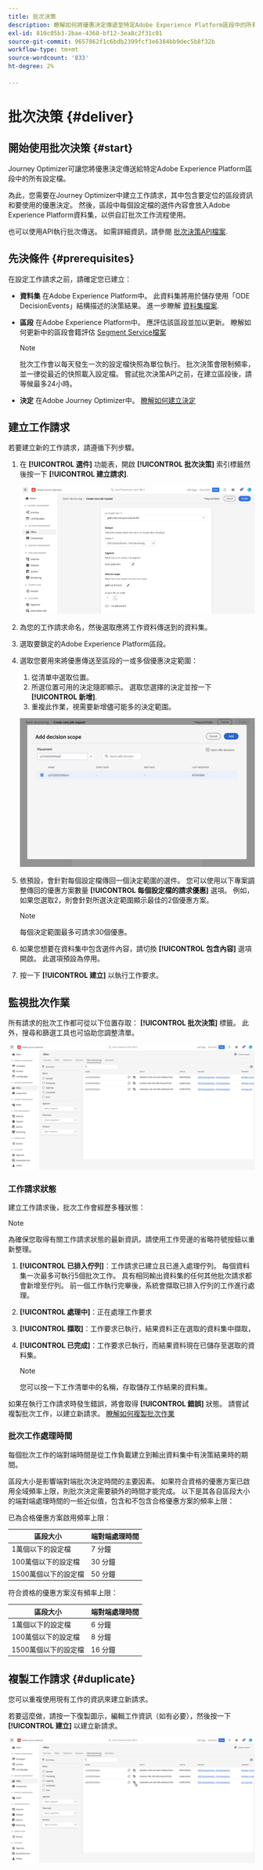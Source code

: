 ```yaml
---
title: 批次決策
description: 瞭解如何將優惠決定傳遞至特定Adobe Experience Platform區段中的所有設定檔。
exl-id: 810c05b3-2bae-4368-bf12-3ea8c2f31c01
source-git-commit: 9657862f1c6bdb2399fcf3e6384bb9dec5b8f32b
workflow-type: tm+mt
source-wordcount: '833'
ht-degree: 2%

---
```


# 批次決策 {#deliver}

## 開始使用批次決策 {#start}

Journey Optimizer可讓您將優惠決定傳送給特定Adobe Experience Platform區段中的所有設定檔。

為此，您需要在Journey Optimizer中建立工作請求，其中包含要定位的區段資訊和要使用的優惠決定。 然後，區段中每個設定檔的選件內容會放入Adobe Experience Platform資料集，以供自訂批次工作流程使用。

也可以使用API執行批次傳送。 如需詳細資訊，請參閱 [批次決策API檔案](api-reference/offer-delivery-api/batch-decisioning-api.md).

## 先決條件 {#prerequisites}

在設定工作請求之前，請確定您已建立：

* **資料集** 在Adobe Experience Platform中。 此資料集將用於儲存使用「ODE DecisionEvents」結構描述的決策結果。 進一步瞭解 [資料集檔案](https://experienceleague.adobe.com/docs/experience-platform/catalog/datasets/overview.html?lang=zh-Hant).

* **區段** 在Adobe Experience Platform中。 應評估該區段並加以更新。 瞭解如何更新中的區段會籍評估 [Segment Service檔案](http://www.adobe.com/go/segmentation-overview-en)

   >[!NOTE]
   >
   >批次工作會以每天發生一次的設定檔快照為單位執行。 批次決策會限制頻率，並一律從最近的快照載入設定檔。 嘗試批次決策API之前，在建立區段後，請等候最多24小時。

* **決定** 在Adobe Journey Optimizer中。 [瞭解如何建立決定](offer-activities/create-offer-activities.md)

<!-- in API doc, remove these info and add ref here-->

## 建立工作請求

若要建立新的工作請求，請遵循下列步驟。

1. 在 **[!UICONTROL 選件]** 功能表，開啟 **[!UICONTROL 批次決策]** 索引標籤然後按一下 **[!UICONTROL 建立請求]**.

   ![](assets/batch-create.png)

1. 為您的工作請求命名，然後選取應將工作資料傳送到的資料集。

1. 選取要鎖定的Adobe Experience Platform區段。

1. 選取您要用來將優惠傳送至區段的一或多個優惠決定範圍：
   1. 從清單中選取位置。
   1. 所選位置可用的決定隨即顯示。 選取您選擇的決定並按一下 **[!UICONTROL 新增]**.
   1. 重複此作業，視需要新增儘可能多的決定範圍。

   ![](assets/batch-decision.png)

1. 依預設，會針對每個設定檔傳回一個決定範圍的選件。 您可以使用以下專案調整傳回的優惠方案數量 **[!UICONTROL 每個設定檔的請求優惠]** 選項。 例如，如果您選取2，則會針對所選決定範圍顯示最佳的2個優惠方案。

   >[!NOTE]
   >
   >每個決定範圍最多可請求30個優惠。

1. 如果您想要在資料集中包含選件內容，請切換 **[!UICONTROL 包含內容]** 選項開啟。 此選項預設為停用。

1. 按一下 **[!UICONTROL 建立]** 以執行工作要求。

## 監視批次作業

所有請求的批次工作都可從以下位置存取： **[!UICONTROL 批次決策]** 標籤。 此外，搜尋和篩選工具也可協助您調整清單。

![](assets/batch-list.png)

### 工作請求狀態

建立工作請求後，批次工作會經歷多種狀態：

>[!NOTE]
>
>為確保您取得有關工作請求狀態的最新資訊，請使用工作旁邊的省略符號按鈕以重新整理。

1. **[!UICONTROL 已排入佇列]**：工作請求已建立且已進入處理佇列。 每個資料集一次最多可執行5個批次工作。 具有相同輸出資料集的任何其他批次請求都會新增至佇列。 前一個工作執行完畢後，系統會擷取已排入佇列的工作進行處理。
1. **[!UICONTROL 處理中]**：正在處理工作要求
1. **[!UICONTROL 擷取]**：工作要求已執行，結果資料正在選取的資料集中擷取，
1. **[!UICONTROL 已完成]**：工作要求已執行，而結果資料現在已儲存至選取的資料集。

   >[!NOTE]
   >
   >您可以按一下工作清單中的名稱，存取儲存工作結果的資料集。

如果在執行工作請求時發生錯誤，將會取得 **[!UICONTROL 錯誤]** 狀態。 請嘗試複製批次工作，以建立新請求。 [瞭解如何複製批次作業](#duplicate)

### 批次工作處理時間

每個批次工作的端對端時間是從工作負載建立到輸出資料集中有決策結果時的期間。

區段大小是影響端對端批次決定時間的主要因素。 如果符合資格的優惠方案已啟用全域頻率上限，則批次決定需要額外的時間才能完成。 以下是其各自區段大小的端對端處理時間的一些近似值，包含和不包含合格優惠方案的頻率上限：

已為合格優惠方案啟用頻率上限：

| 區段大小 | 端對端處理時間 |
|--------------|----------------------------|
| 1萬個以下的設定檔 | 7 分鐘 |
| 100萬個以下的設定檔 | 30 分鐘 |
| 1500萬個以下的設定檔 | 50 分鐘 |

符合資格的優惠方案沒有頻率上限：

| 區段大小 | 端對端處理時間 |
|--------------|----------------------------|
| 1萬個以下的設定檔 | 6 分鐘 |
| 100萬個以下的設定檔 | 8 分鐘 |
| 1500萬個以下的設定檔 | 16 分鐘 |

## 複製工作請求 {#duplicate}

您可以重複使用現有工作的資訊來建立新請求。

若要這麼做，請按一下復製圖示，編輯工作資訊（如有必要），然後按一下 **[!UICONTROL 建立]** 以建立新請求。

![](assets/batch-duplicate.png)
